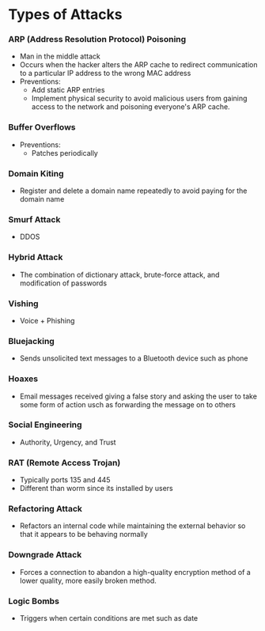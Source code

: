 # Types of Attacks
### ARP (Address Resolution Protocol) Poisoning
* Man in the middle attack
* Occurs when the hacker alters the ARP cache to redirect communication to a particular IP address to the wrong MAC address
* Preventions:
  * Add static ARP entries
  * Implement physical security to avoid malicious users from gaining access to the network and poisoning everyone's ARP cache.

### Buffer Overflows
* Preventions:
  * Patches periodically
  
### Domain Kiting
* Register and delete a domain name repeatedly to avoid paying for the domain name

### Smurf Attack
* DDOS

### Hybrid Attack
* The combination of dictionary attack, brute-force attack, and modification of passwords

### Vishing
* Voice + Phishing

### Bluejacking
* Sends unsolicited text messages to a Bluetooth device such as phone

### Hoaxes
* Email messages received giving a false story and asking the user to take some form of action usch as forwarding the message on to others

### Social Engineering
* Authority, Urgency, and Trust

### RAT (Remote Access Trojan)
* Typically ports 135 and 445
* Different than worm since its installed by users

### Refactoring Attack
* Refactors an internal code while maintaining the external behavior so that it appears to be behaving normally

### Downgrade Attack
* Forces a connection to abandon a high-quality encryption method of a lower quality, more easily broken method.

### Logic Bombs
* Triggers when certain conditions are met such as date

